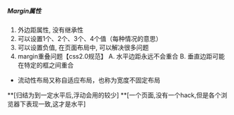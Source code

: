 #####  Margin属性

1. 外边距属性, 没有继承性
2. 可以设置1个、2个、3个、4个值（每种情况的意思）
3. 可以设置负值, 在页面布局中, 可以解决很多问题
4. margin重叠问题【css2.0规范】
   A. 水平边距永远不会重合
   B. 垂直边距可能在特定的框之间重合

- 流动性布局又称自适应布局，也称为宽度不固定布局

**[归结为到一定水平后,浮动会用的较少]
**[一个页面,没有一个hack,但是各个浏览器下表现一致,这才是水平]
